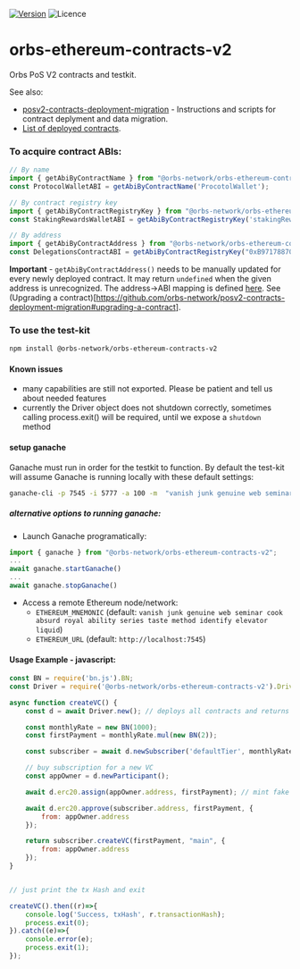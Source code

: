 [![Version](https://img.shields.io/npm/v/@orbs-network/orbs-ethereum-contracts-v2)](https://www.npmjs.com/package/@orbs-network/orbs-ethereum-contracts-v2)
![Licence](https://img.shields.io/npm/l/@orbs-network/orbs-ethereum-contracts-v2)
# orbs-ethereum-contracts-v2
Orbs PoS V2 contracts and testkit.

See also:
- [posv2-contracts-deployment-migration](https://github.com/orbs-network/posv2-contracts-deployment-migration) - Instructions and scripts for contract deplyment and data migration.
- [List of deployed contracts](https://github.com/orbs-network/posv2-contracts-deployment-migration/blob/master/DEPLOYED_CONTRACTS.md).

### To acquire contract ABIs:
```javascript
// By name
import { getAbiByContractName } from "@orbs-network/orbs-ethereum-contracts-v2";
const ProtocolWalletABI = getAbiByContractName('ProcotolWallet');

// By contract registry key
import { getAbiByContractRegistryKey } from "@orbs-network/orbs-ethereum-contracts-v2";
const StakingRewardsWalletABI = getAbiByContractRegistryKey('stakingRewardsWallet');

// By address
import { getAbiByContractAddress } from "@orbs-network/orbs-ethereum-contracts-v2";
const DelegationsContractABI = getAbiByContractRegistryKey("0xB97178870F39d4389210086E4BcaccACD715c71d");
```
**Important** - `getAbiByContractAddress()` needs to be manually updated for every newly deployed contract. It may return `undefined` when the given address is unrecognized. The address->ABI mapping is defined [here](https://github.com/orbs-network/orbs-ethereum-contracts-v2/blob/master/deployed-contracts.ts). See (Upgrading a contract)[https://github.com/orbs-network/posv2-contracts-deployment-migration#upgrading-a-contract]. 

### To use the test-kit 
```bash
npm install @orbs-network/orbs-ethereum-contracts-v2
```

#### Known issues
- many capabilities are still not exported. Please be patient and tell us about needed features
- currently the Driver object does not shutdown correctly, sometimes calling process.exit() will be required, until we expose a `shutdown` method

#### setup ganache
Ganache must run in order for the testkit to function.
By default the test-kit will assume Ganache is running locally with these default settings: 
```bash
ganache-cli -p 7545 -i 5777 -a 100 -m  "vanish junk genuine web seminar cook absurd royal ability series taste method identify elevator liquid"
```

##### alternative options to running ganache:
- Launch Ganache programatically: 
```javascript
import { ganache } from "@orbs-network/orbs-ethereum-contracts-v2";
...
await ganache.startGanache()
...
await ganache.stopGanache()
```
- Access a remote Ethereum node/network:
  - `ETHEREUM_MNEMONIC` (default: `vanish junk genuine web seminar cook absurd royal ability series taste method identify elevator liquid`)
  - `ETHEREUM_URL` (default: `http://localhost:7545`)

#### Usage Example - javascript:

```javascript
const BN = require('bn.js').BN;
const Driver = require('@orbs-network/orbs-ethereum-contracts-v2').Driver;

async function createVC() {
    const d = await Driver.new(); // deploys all contracts and returns a driver object

    const monthlyRate = new BN(1000);
    const firstPayment = monthlyRate.mul(new BN(2));

    const subscriber = await d.newSubscriber('defaultTier', monthlyRate);

    // buy subscription for a new VC
    const appOwner = d.newParticipant();

    await d.erc20.assign(appOwner.address, firstPayment); // mint fake ORBS

    await d.erc20.approve(subscriber.address, firstPayment, {
        from: appOwner.address
    });

    return subscriber.createVC(firstPayment, "main", {
        from: appOwner.address
    });
}


// just print the tx Hash and exit

createVC().then((r)=>{
    console.log('Success, txHash', r.transactionHash);
    process.exit(0);
}).catch((e)=>{
    console.error(e);
    process.exit(1);
});
```
